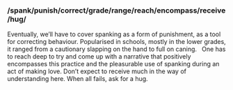 ### /spank/punish/correct/grade/range/reach/encompass/receive/hug/

Eventually, we’ll have to cover spanking as a form of punishment, as a tool for correcting behaviour. Popularised in schools, mostly in the lower grades, it ranged from a cautionary slapping on the hand to full on caning.
 
One has to reach deep to try and come up with a narrative that positively encompasses this practice and the pleasurable use of spanking during an act of making love. Don’t expect to receive much in the way of understanding here. When all fails, ask for a hug.

